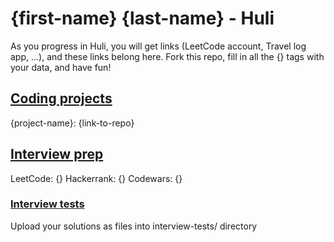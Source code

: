 # {first-name} {last-name} - Huli

As you progress in Huli, you will get links (LeetCode account, Travel log app, ...), and these links belong here.
Fork this repo, fill in all the {} tags with your data, and have fun!

## [Coding projects](https://github.com/green-fox-academy/definitions/tree/master/project-phase/huli)
{project-name}: {link-to-repo}

## [Interview prep](https://github.com/green-fox-academy/teaching-materials/tree/master/interview)
LeetCode: {}
Hackerrank: {}
Codewars: {}

### [Interview tests](https://github.com/green-fox-academy/teaching-materials/tree/master/project-phase/tech-interview-tests)
Upload your solutions as files into interview-tests/ directory
